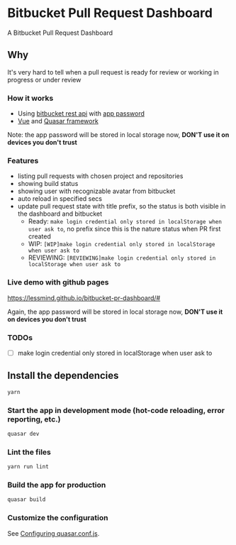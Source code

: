 # Bitbucket Pull Request Dashboard

A Bitbucket Pull Request Dashboard

## Why
It's very hard to tell when a pull request is ready for review or working in progress or under review

### How it works
- Using [bitbucket rest api](https://api.bitbucket.org/) with [app password](https://bitbucket.org/account/settings/app-passwords/)
- [Vue](https://vuejs.org/) and [Quasar framework](https://quasar.dev/)

Note: the app password will be stored in local storage now, **DON'T use it on devices you don't trust**

### Features
- listing pull requests with chosen project and repositories
- showing build status
- showing user with recognizable avatar from bitbucket
- auto reload in specified secs
- update pull request state with title prefix, so the status is both visible in the dashboard and bitbucket
  - Ready: `make login credential only stored in localStorage when user ask to`, no prefix since this is the nature status when PR first created
  - WIP: `[WIP]make login credential only stored in localStorage when user ask to`
  - REVIEWING: `[REVIEWING]make login credential only stored in localStorage when user ask to`
  
### Live demo with github pages
https://lessmind.github.io/bitbucket-pr-dashboard/#

Again, the app password will be stored in local storage now, **DON'T use it on devices you don't trust**

### TODOs
- [ ] make login credential only stored in localStorage when user ask to

## Install the dependencies
```bash
yarn
```

### Start the app in development mode (hot-code reloading, error reporting, etc.)
```bash
quasar dev
```

### Lint the files
```bash
yarn run lint
```

### Build the app for production
```bash
quasar build
```

### Customize the configuration
See [Configuring quasar.conf.js](https://quasar.dev/quasar-cli/quasar-conf-js).

